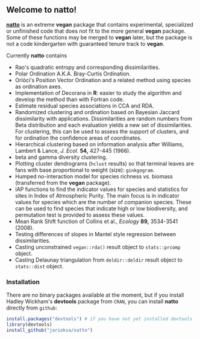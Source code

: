 ## Welcome to natto!

[**natto**](http://en.wikipedia.org/wiki/Nattō) is an extreme
**vegan** package that contains experimental, specialized or
unfinished code that does not fit to the more general **vegan**
package. Some of these functions may be merged to **vegan** later, but
the package is not a code kindergarten with guaranteed tenure track to
**vegan**.

Currently **natto** contains

 * Rao's quadratic entropy and corresponding dissimilarities.
 * Polar Ordination A.K.A. Bray-Curtis Ordination.
 * Orlóci's Position Vector Ordination and a related method using
   species as ordination axes.
 * Implementation of Decorana in **R**: easier to study the algorithm
   and develop the method than with Fortran code.
 * Estimate residual species associations in CCA and RDA.
 * Randomized clustering and ordination based on Bayesian Jaccard
   dissimilarity with applications. Dissimilarities are random numbers
   from Beta distribution and each evaluation yields a new set of
   dissimilarities.  For clustering, this can be used to assess the
   support of clusters, and for ordination the confidence areas of
   coordinates.
 * Hierarchical clustering based on information analysis after Williams,
   Lambert & Lance, *J. Ecol.* **54,** 427-445 (1966).
 * beta and gamma diversity clustering.
 * Plotting cluster dendrograms (`hclust` results) so that terminal
   leaves are fans with base proportional to weight (size): `ginkgogram`.
 * Humped no-interaction model for species richness _vs._ biomass
   (transferred from the **vegan** package).
 * IAP functions to find the indicator values for species and statistics
   for sites in Index of Atmospheric Purity. The main focus is in indicator
   values for species which are the number of companion species. These can
   be used to find species that indicate high or low biodiversity, and 
   permutation test is provided to assess these values.
 * Mean Rank Shift function of Collins et al., *Ecology* **89,**
   3534-3541 (2008).
 * Testing differences of slopes in Mantel style regression between
   dissimilarities.
 * Casting unconstrained `vegan::rda()` result object to `stats::prcomp` 
   object.
 * Casting Delaunay triangulation from `deldir::deldir` result object to
   `stats::dist` object.

### Installation

There are no binary packages available at the moment, but if you install 
Hadley Wickham's **devtools** package from `CRAN`, you can install **natto**
directly from `github`:
```R
install.packages("devtools") # if you have not yet installed devtools
library(devtools)
install_github("jarioksa/natto")
```
